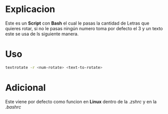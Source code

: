 # Explicacion

Este es un **Script** con **Bash** el cual le pasas la cantidad de Letras que quieres rotar, si no le pasas ningún numero toma por defecto el 3 y un texto este se usa de ls siguiente manera.

# Uso

```bash
textrotate -r <num-rotate> <text-to-rotate>
```

# Adicional

Este viene por defecto como funcion en **Linux** dentro de la _.zshrc_ y en la _.bashrc_